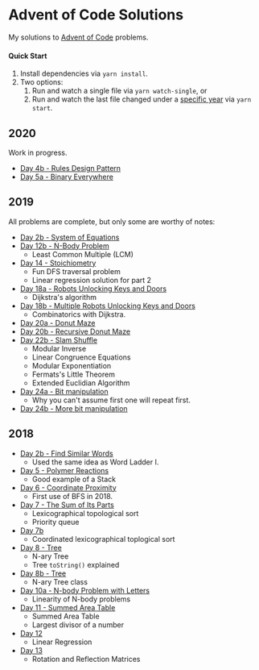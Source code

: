 # Advent of Code Solutions

My solutions to [Advent of Code](https://adventofcode.com/) problems.

#### Quick Start

1. Install dependencies via `yarn install`.
2. Two options:
   1. Run and watch a single file via `yarn watch-single`, or
   2. Run and watch the last file changed under a [specific year](src/watch-last-changed.ts) via `yarn start`.

## 2020

Work in progress.

- [Day 4b - Rules Design Pattern](src/2020/4b.md)
- [Day 5a - Binary Everywhere](src/2020/5.md)

## 2019

All problems are complete, but only some are worthy of notes:

- [Day 2b - System of Equations](src/2019/2b.md)
- [Day 12b - N-Body Problem](src/2019/12b.md)
  - Least Common Multiple (LCM)
- [Day 14 - Stoichiometry](src/2019/14.md)
  - Fun DFS traversal problem
  - Linear regression solution for part 2
- [Day 18a - Robots Unlocking Keys and Doors](src/2019/18.md)
  - Dijkstra's algorithm
- [Day 18b - Multiple Robots Unlocking Keys and Doors](src/2019/18b.md)
  - Combinatorics with Dijkstra.
- [Day 20a - Donut Maze](src/2019/20.md)
- [Day 20b - Recursive Donut Maze](src/2019/20b.md)
- [Day 22b - Slam Shuffle](src/2019/22.md)
  - Modular Inverse
  - Linear Congruence Equations
  - Modular Exponentiation
  - Fermats's Little Theorem
  - Extended Euclidian Algorithm
- [Day 24a - Bit manipulation](src/2019/24.md)
  - Why you can't assume first one will repeat first.
- [Day 24b - More bit manipulation](src/2019/24b.md)

## 2018

- [Day 2b - Find Similar Words](src/2018/2b.md)
  - Used the same idea as Word Ladder I.
- [Day 5 - Polymer Reactions](src/2018/5.md)
  - Good example of a Stack
- [Day 6 - Coordinate Proximity](src/2018/6.md)
  - First use of BFS in 2018.
- [Day 7 - The Sum of Its Parts](src/2018/7.md)
  - Lexicographical topological sort
  - Priority queue
- [Day 7b](src/2018/7b.md)
  - Coordinated lexicographical toplogical sort
- [Day 8 - Tree](src/2018/8.md)
  - N-ary Tree
  - Tree `toString()` explained
- [Day 8b - Tree](src/2018/8b.md)
  - N-ary Tree class
- [Day 10a - N-body Problem with Letters](src/2018/10.md)
  - Linearity of N-body problems
- [Day 11 - Summed Area Table](src/2018/11.md)
  - Summed Area Table
  - Largest divisor of a number
- [Day 12](src/2018/12.md)
  - Linear Regression
- [Day 13](src/2018/13.md)
  - Rotation and Reflection Matrices
